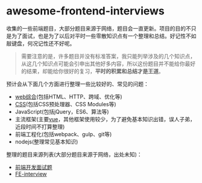 # awesome-frontend-interviews

收集的一些前端题目，大部分题目来源于网络，题目会一直更新。项目的目的不只是为了面试，也是为了以后对平时一些零散知识点有一个整理和总结。好记性不如敲键盘，何况记性还不好呢。

> 需要注意的是，许多题目并没有标准答案，我只能列举涉及的几个知识点，从这几个知识点可能会引申出其他好多内容，所以这份题目并不能给你最好的结果，却能给你很好的复习，**平时的积累和总结才是王道**。

预计会从下面几个方面进行整理一些比较好的、常见的问题：

- [web综合](./web综合篇.md)(包括HTML、HTTP、跨域、优化等)
- [CSS](./CSS篇.md)(包括CSS预处理器、CSS Modules等)
- JavaScript(包括jQuery，ES6、算法等)
- 主流框架(主要[vue](https://github.com/Alvin-Liu/Blog/issues/13)，其他框架使用较少，为了避免基本知识出错，误人子弟，近段时间不打算整理)
- 前端工程化(包括webpack、gulp、git等)
- nodejs(整理常见基本知识)

整理的题目来源列表(大部分题目来源于网络，出处未知)：

- [前端开发面试题](https://github.com/markyun/My-blog/tree/master/Front-end-Developer-Questions/Questions-and-Answers)
- [FE-interview](https://github.com/qiu-deqing/FE-interview)